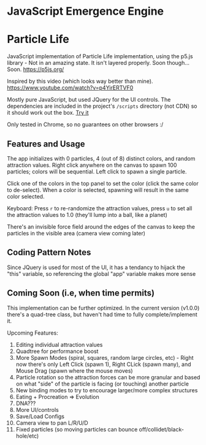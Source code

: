 # JavaScript Emergence Engine

# Particle Life

JavaScript implementation of Particle Life implementation, using the p5.js library - Not in an amazing state. It isn't layered properly. Soon though... Soon.
https://p5js.org/

Inspired by this video (which looks way better than mine).
https://www.youtube.com/watch?v=p4YirERTVF0

Mostly pure JavaScript, but used JQuery for the UI controls. The dependencies are included in the project's `/scripts` directory (not CDN) so it should work out the box.
[Try it](index.html)

Only tested in Chrome, so no guarantees on other browsers :/

## Features and Usage

The app initializes with 0 particles, 4 (out of 8) distinct colors, and random attraction values.
Right click anywhere on the canvas to spawn 100 particles; colors will be sequential. Left click to spawn a single particle.

Click one of the colors in the top panel to set the color (click the same color to de-select). When a color is selected, spawning will result in the same color selected.

Keyboard: Press `r` to re-randomize the attraction values, press `u` to set all the attraction values to 1.0 (they'll lump into a ball, like a planet)

There's an invisible force field around the edges of the canvas to keep the particles in the visible area (camera view coming later)

## Coding Pattern Notes

Since JQuery is used for most of the UI, it has a tendancy to hijack the "this" variable, so referencing the global "app" variable makes more sense

## Coming Soon (i.e, when time permits)

This implementation can be further optimized. In the current version (v1.0.0) there's a quad-tree class, but haven't had time to fully complete/implement it.

Upcoming Features:

1. Editing individual attraction values
2. Quadtree for performance boost
3. More Spawn Modes (spiral, squares, random large circles, etc) - Right now there's only Left Click (spawn 1), Right CLick (spawn many), and Mouse Drag (spawn where the mouse moves)
4. Particle rotation so the attraction forces can be more granular and based on what "side" of the particle is facing (or touching) another particle
5. New binding modes to try to encourage larger/more complex structures
6. Eating + Procreation => Evolution
7. DNA???
8. More UI/controls
9. Save/Load Configs
10. Camera view to pan L/R/U/D
11. Fixed particles (so moving particles can bounce off/collidet/black-hole/etc)

